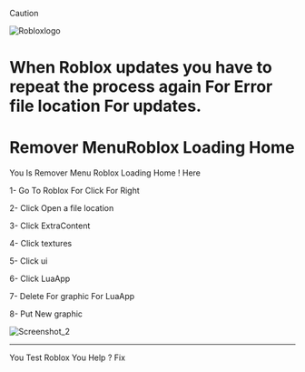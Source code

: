 > [!CAUTION]
> ![Robloxlogo](https://github.com/user-attachments/assets/387b8db3-8482-4027-b99c-ec13874b4f73)
> # When Roblox updates you have to repeat the process again For Error file location For updates.
# Remover MenuRoblox Loading Home
You Is Remover Menu Roblox Loading Home ! Here

1- Go To Roblox For Click For Right

2- Click  Open a file location

3- Click ExtraContent

4- Click textures

5- Click ui

6- Click LuaApp

7- Delete For graphic For LuaApp

8- Put New graphic

![Screenshot_2](https://github.com/user-attachments/assets/f52eb452-47cc-4c54-8fa9-2a61d30e1455)

------
You Test Roblox You Help ? Fix
